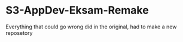 # S3-AppDev-Eksam-Remake
Everything that could go wrong did in the original, had to make a new reposetory
